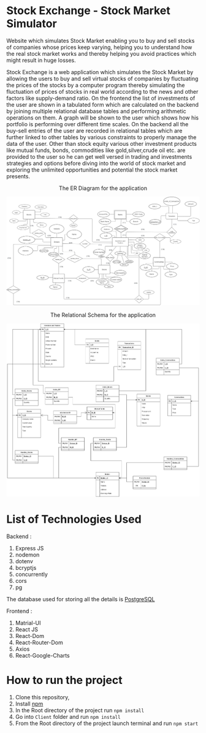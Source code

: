 # Stock Exchange - Stock Market Simulator
Website which simulates Stock Market enabling you to buy and sell stocks of companies whose prices keep varying, helping you to understand how the real stock market works and thereby helping you avoid practices which might result in huge losses.

Stock Exchange is a web application which simulates the Stock Market by allowing the users to buy and sell virtual stocks of companies by fluctuating the prices of the stocks by a computer program thereby simulating the fluctuation of prices of stocks in real world according to the news and other factors like supply-demand ratio. On the frontend the list of investments of the user are shown in a tabulated form which are calculated on the backend by joining multiple relational database tables and performing arithmetic operations on them. A graph will be shown to the user which shows how his portfolio is performing over different time scales. On the backend all the buy-sell entries of the user are recorded in relational tables which are further linked to other tables by various constraints to properly manage the data of the user. Other than stock equity various other investment products like mutual funds, bonds, commodities like gold,silver,crude oil etc. are provided to the user so he can get well versed in trading and investments strategies and options before diving into the world of stock market and exploring the unlimited opportunities and potential the stock market presents.

<p align='center'> The ER Diagram for the application </p>

![](https://github.com/Abhishek-Aditya-bs/StockMarket-Simulator/blob/main/A2/Updated%20ER%20diagram.jpg)

<p align='center'> The Relational Schema for the application </p>

![](https://github.com/Abhishek-Aditya-bs/StockMarket-Simulator/blob/main/A2/Relational%20Schema.jpg)

# List of Technologies Used

Backend :
1. Express JS
2. nodemon
3. dotenv
4. bcryptjs
5. concurrently
6. cors
7. pg

The database used for storing all the details is [PostgreSQL](https://www.postgresql.org/)

Frontend :
1. Matrial-UI
2. React JS
3. React-Dom
4. React-Router-Dom
5. Axios
6. React-Google-Charts

# How to run the project

1. Clone this repository, 
2. Install [npm](https://nodejs.org/en/download/)
3. In the Root directory of the project run ```npm install```
4. Go into `Client` folder and run ```npm install```
5. From the Root directory of the project launch terminal and run ``npm start``

